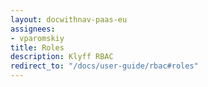 ```yaml
---
layout: docwithnav-paas-eu
assignees:
- vparomskiy
title: Roles
description: Klyff RBAC
redirect_to: "/docs/user-guide/rbac#roles"
---
```

